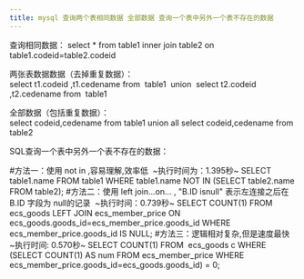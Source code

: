 ```yaml
---
title: mysql 查询两个表相同数据 全部数据 查询一个表中另外一个表不存在的数据
---
```

查询相同数据：	
select * from table1 inner join table2 on table1.codeid=table2.codeid 

两张表数据数据（去掉重复数据）：		
select t1.codeid ,t1.cedename from  table1  union  select t2.codeid ,t2.cedename from  table1

全部数据（包括重复数据）：       	
select codeid,cedename from table1 union all select codeid,cedename from table2  

SQL查询一个表中另外一个表不存在的数据：

#方法一：使用 not in ,容易理解,效率低  ~执行时间为：1.395秒~
SELECT table1.name FROM table1 WHERE table1.name NOT IN (SELECT table2.name FROM table2);
#方法二：使用 left join...on... , "B.ID isnull" 表示左连接之后在B.ID 字段为 null的记录  ~执行时间：0.739秒~
SELECT COUNT(1) FROM ecs_goods LEFT JOIN ecs_member_price ON ecs_goods.goods_id=ecs_member_price.goods_id WHERE ecs_member_price.goods_id IS NULL;
#方法三：逻辑相对复杂,但是速度最快  ~执行时间: 0.570秒~
SELECT COUNT(1) FROM  ecs_goods c WHERE (SELECT COUNT(1) AS num FROM ecs_member_price WHERE ecs_member_price.goods_id=ecs_goods.goods_id) = 0;
